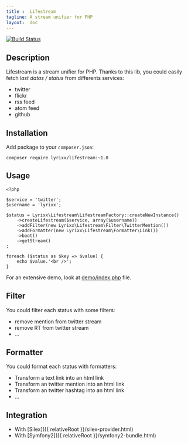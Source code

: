 ```yaml
---
title :  Lifestream
tagline: A stream unifier for PHP
layout:  doc
---
```


[![Build Status](https://secure.travis-ci.org/lyrixx/lifestream.png)](http://travis-ci.org/lyrixx/lifestream)

Description
-----------

Lifestream is a stream unifier for PHP. Thanks to this lib, you could easily
fetch *last datas / status* from differents services:

-  twitter
-  flickr
-  rss feed
-  atom feed
-  github

Installation
------------

Add package to your `composer.json`:

    composer require lyrixx/lifestream:~1.0

Usage
-----

    <?php

    $service = 'twitter';
    $username = 'lyrixx';

    $status = Lyrixx\Lifestream\LifestreamFactory::createNewInstance()
        ->createLifestream($service, array($username))
        ->addFilter(new Lyrixx\Lifestream\Filter\TwitterMention())
        ->addFormatter(new Lyrixx\Lifestream\Formatter\Link())
        ->boot()
        ->getStream()
    ;

    foreach ($status as $key => $value) {
        echo $value.'<br />';
    }

For an extensive demo, look at
[demo/index.php](https://github.com/lyrixx/lifestream/blob/master/demo/index.php)
file.

Filter
------

You could filter each status with some filters:

-  remove mention from twitter stream
-  remove RT from twitter stream
-  ...

Formatter
---------

You could format each status with formatters:

-  Transform a text link into an html link
-  Transform an twitter mention into an html link
-  Transform an twitter hashtag into an html link
-  ...

Integration
-----------

-  With [Silex]({{ relativeRoot }}/silex-provider.html)
-  With [Symfony2]({{ relativeRoot }}/symfony2-bundle.html)
